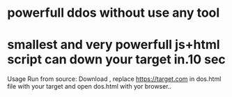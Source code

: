 
# powerfull ddos without use any tool
# smallest and very powerfull js+html script can down your target in.10 sec 
Usage
Run from source: Download ,
replace https://target.com in dos.html file with your target and open dos.html with yor browser..
